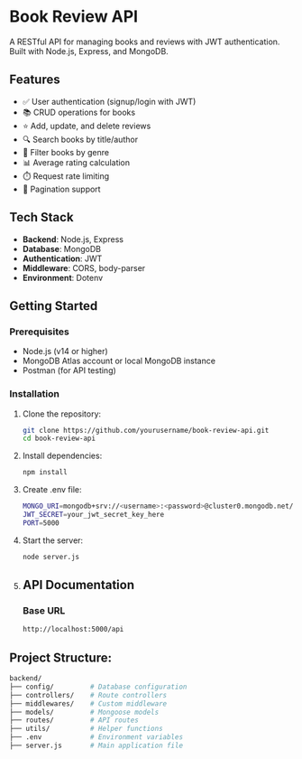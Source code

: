 # Book Review API
A RESTful API for managing books and reviews with JWT authentication. Built with Node.js, Express, and MongoDB.

## Features

- ✅ User authentication (signup/login with JWT)
- 📚 CRUD operations for books
- ⭐ Add, update, and delete reviews
- 🔍 Search books by title/author
- 📖 Filter books by genre
- 📊 Average rating calculation
- ⏱️ Request rate limiting
- 📄 Pagination support

## Tech Stack

- **Backend**: Node.js, Express
- **Database**: MongoDB
- **Authentication**: JWT
- **Middleware**: CORS, body-parser
- **Environment**: Dotenv

## Getting Started

### Prerequisites

- Node.js (v14 or higher)
- MongoDB Atlas account or local MongoDB instance
- Postman (for API testing)

### Installation

1. Clone the repository:
   ```bash
   git clone https://github.com/yourusername/book-review-api.git
   cd book-review-api
2. Install dependencies:
   ```bash
   npm install
   
3. Create .env file:
   ```bash
   MONGO_URI=mongodb+srv://<username>:<password>@cluster0.mongodb.net/book-review?retryWrites=true&w=majority
   JWT_SECRET=your_jwt_secret_key_here
   PORT=5000

4. Start the server:
   ```bash
   node server.js

5. ## API Documentation
   ### Base URL
   ```bash
   http://localhost:5000/api
   
## Project Structure:
  ```bash
 backend/
├── config/         # Database configuration
├── controllers/    # Route controllers
├── middlewares/    # Custom middleware
├── models/         # Mongoose models
├── routes/         # API routes
├── utils/          # Helper functions
├── .env            # Environment variables
├── server.js       # Main application file
